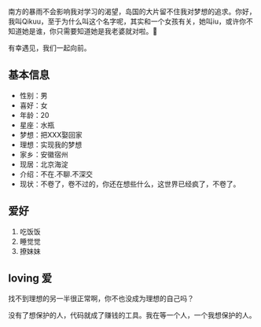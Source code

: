   南方的暴雨不会影响我对学习的渴望，岛国的大片留不住我对梦想的追求。你好，我叫Qikuu，至于为什么叫这个名字呢，其实和一个女孩有关，她叫iu，或许你不知道她是谁，你只需要知道她是我老婆就对啦。🙉
  
  有幸遇见，我们一起向前。
## 基本信息
* 性别：男
* 喜好：女
* 年龄：20
* 星座：水瓶
* 梦想：把XXX娶回家
* 理想：实现我的梦想
* 家乡：安徽宿州
* 现居：北京海淀
* 介绍：不在.不聊.不深交
* 现状：不卷了，卷不过的，你还在想些什么，这世界已经疯了，不卷了。

## 爱好
  1. 吃饭饭
  2. 睡觉觉
  3. 撩妹妹

## loving 爱
  找不到理想的另一半很正常啊，你不也没成为理想的自己吗？
  
  没有了想保护的人，代码就成了赚钱的工具。我在等一个人，一个我想保护的人。  
